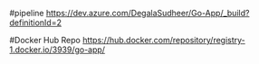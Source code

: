 #pipeline
https://dev.azure.com/DegalaSudheer/Go-App/_build?definitionId=2

#Docker Hub Repo
https://hub.docker.com/repository/registry-1.docker.io/3939/go-app/
